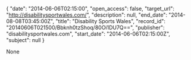 {
  "date": "2014-06-06T02:15:00", 
  "open_access": false, 
  "target_url": "http://disabilitysportwales.com/", 
  "description": null, 
  "end_date": "2014-08-08T03:45:00Z", 
  "title": "Disability Sports Wales", 
  "record_id": "20140606T021500/Bbknh0tzShoq/80Oi1DU7Q==", 
  "publisher": "disabilitysportwales.com", 
  "start_date": "2014-06-06T02:15:00Z", 
  "subject": null
}

None